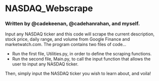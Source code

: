 # NASDAQ_Webscrape
### Written by @cadekeenan, @cadehanrahan, and myself.

Input any NASDAQ ticker and this code will scrape the current description, stock price, daily range, and volume from Google Finance and marketwatch.com. The program contains two files of code... 

- Run the first file, Utilities.py, in order to define the scraping functions. 
- Run the second file, Main.py, to call the input function that allows the user to input any NASDAQ ticker.

Then, simply input the NASDAQ ticker you wish to learn about, and voila!

